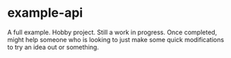 # example-api

A full example. Hobby project. Still a work in progress. Once completed,
might help someone who is looking to just make some quick modifications
to try an idea out or something.
